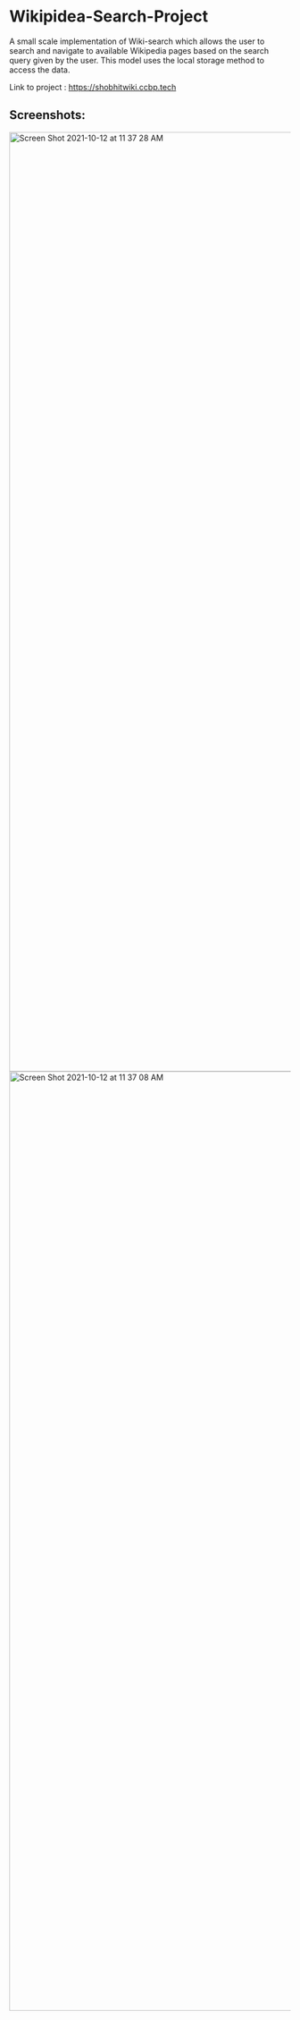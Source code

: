 # Wikipidea-Search-Project
A small scale implementation of Wiki-search which allows the user to search and navigate to available Wikipedia pages based on the search query given by the user. This model uses the local storage method to access the data.

Link to project : https://shobhitwiki.ccbp.tech

## Screenshots:
<img width="1680" alt="Screen Shot 2021-10-12 at 11 37 28 AM" src="https://user-images.githubusercontent.com/56361694/136900923-8cb96940-9133-4e38-a49d-7ab35b9b41da.png">


<img width="1680" alt="Screen Shot 2021-10-12 at 11 37 08 AM" src="https://user-images.githubusercontent.com/56361694/136900965-d1bec7e2-41d3-474c-acbf-2f4784bff498.png">
